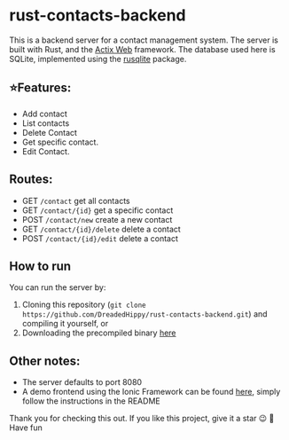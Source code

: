 # rust-contacts-backend

This is a backend server for a contact management system. The server is built with Rust, and the [Actix Web](https://actix.rs/) framework.
The database used here is SQLite, implemented using the [rusqlite](https://github.com/rusqlite/rusqlite) package.

## ⭐Features:
- Add contact
- List contacts
- Delete Contact
- Get specific contact.
- Edit Contact.

## Routes:
- GET `/contact` get all contacts
- GET `/contact/{id}` get a specific contact
- POST `/contact/new` create a new contact
- GET `/contact/{id}/delete` delete a contact
- POST `/contact/{id}/edit` delete a contact

## How to run
You can run the server by:
1. Cloning this repository (`git clone https://github.com/DreadedHippy/rust-contacts-backend.git`) and compiling it yourself, or
2. Downloading the precompiled binary [here](https://github.com/DreadedHippy/rust-contacts-backend/releases/tag/v1.0.0)

## Other notes:
- The server defaults to port 8080
- A demo frontend using the Ionic Framework can be found [here](https://github.com/DreadedHippy/rust-contacts-frontend/), simply follow the instructions in the README

Thank you for checking this out. If you like this project, give it a star 😉
💫Have fun
